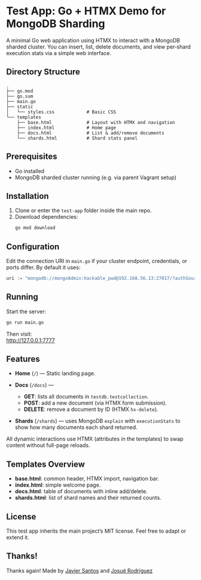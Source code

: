 # Test App: Go + HTMX Demo for MongoDB Sharding

A minimal Go web application using HTMX to interact with a MongoDB sharded cluster. You can insert, list, delete documents, and view per‑shard execution stats via a simple web interface.

## Directory Structure

```
.
├── go.mod
├── go.sum
├── main.go
├── static
│   └── styles.css            # Basic CSS
└── templates
    ├── base.html             # Layout with HTMX and navigation
    ├── index.html            # Home page
    ├── docs.html             # List & add/remove documents
    └── shards.html           # Shard stats panel
```

## Prerequisites

- Go installed
- MongoDB sharded cluster running (e.g. via parent Vagrant setup)

## Installation

1. Clone or enter the `test-app` folder inside the main repo.
2. Download dependencies:
   ```bash
   go mod download
   ```

## Configuration

Edit the connection URI in `main.go` if your cluster endpoint, credentials, or ports differ. By default it uses:

```go
uri := "mongodb://mongoAdmin:hackable_pwd@192.168.56.13:27017/?authSource=admin"
```

## Running

Start the server:

```bash
go run main.go
```

Then visit:  
http://127.0.0.1:7777

## Features

- **Home** (`/`) — Static landing page.
- **Docs** (`/docs`) —
  - **GET**: lists all documents in `testdb.testcollection`.
  - **POST**: add a new document (via HTMX form submission).
  - **DELETE**: remove a document by ID (HTMX `hx-delete`).

- **Shards** (`/shards`) — uses MongoDB `explain` with `executionStats` to show how many documents each shard returned.

All dynamic interactions use HTMX (attributes in the templates) to swap content without full-page reloads.

## Templates Overview

- **base.html**: common header, HTMX import, navigation bar.
- **index.html**: simple welcome page.
- **docs.html**: table of documents with inline add/delete.
- **shards.html**: list of shard names and their returned counts.

## License

This test app inherits the main project’s MIT license. Feel free to adapt or extend it.


## Thanks!

Thanks again! 
Made by [Javier Santos](https://github.com/santos-404) and [Josué Rodríguez](https://github.com/JosueRodLop) 
